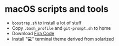 # macOS scripts and tools

- `boostrap.sh` to install a lot of stuff
- Copy `.bash_profile` and `git-prompt.sh` to home  
- Download [Fira Code](https://github.com/tonsky/FiraCode)
- Install "💻" terminal theme derived from solarized
